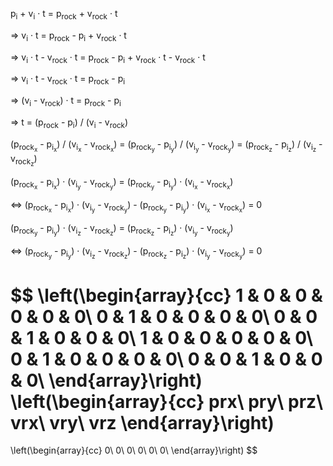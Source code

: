 p<sub>i</sub> + v<sub>i</sub> · t = p<sub>rock</sub> + v<sub>rock</sub> · t

=> v<sub>i</sub> · t = p<sub>rock</sub> - p<sub>i</sub> + v<sub>rock</sub> · t

=> v<sub>i</sub> · t - v<sub>rock</sub> · t = p<sub>rock</sub> - p<sub>i</sub> + v<sub>rock</sub> · t - v<sub>rock</sub> · t

=> v<sub>i</sub> · t - v<sub>rock</sub> · t = p<sub>rock</sub> - p<sub>i</sub>

=> (v<sub>i</sub> - v<sub>rock</sub>) · t = p<sub>rock</sub> - p<sub>i</sub>

=> t = (p<sub>rock</sub> - p<sub>i</sub>) / (v<sub>i</sub> - v<sub>rock</sub>)

(p<sub>rock<sub>x</sub></sub> - p<sub>i<sub>x</sub></sub>) / (v<sub>i<sub>x</sub></sub> - v<sub>rock<sub>x</sub></sub>) = (p<sub>rock<sub>y</sub></sub> - p<sub>i<sub>y</sub></sub>) / (v<sub>i<sub>y</sub></sub> - v<sub>rock<sub>y</sub></sub>) = (p<sub>rock<sub>z</sub></sub> - p<sub>i<sub>z</sub></sub>) / (v<sub>i<sub>z</sub></sub> - v<sub>rock<sub>z</sub></sub>)

(p<sub>rock<sub>x</sub></sub> - p<sub>i<sub>x</sub></sub>) · (v<sub>i<sub>y</sub></sub> - v<sub>rock<sub>y</sub></sub>) = (p<sub>rock<sub>y</sub></sub> - p<sub>i<sub>y</sub></sub>) · (v<sub>i<sub>x</sub></sub> - v<sub>rock<sub>x</sub></sub>)

<=> (p<sub>rock<sub>x</sub></sub> - p<sub>i<sub>x</sub></sub>) · (v<sub>i<sub>y</sub></sub> - v<sub>rock<sub>y</sub></sub>) - (p<sub>rock<sub>y</sub></sub> - p<sub>i<sub>y</sub></sub>) · (v<sub>i<sub>x</sub></sub> - v<sub>rock<sub>x</sub></sub>) = 0

(p<sub>rock<sub>y</sub></sub> - p<sub>i<sub>y</sub></sub>) · (v<sub>i<sub>z</sub></sub> - v<sub>rock<sub>z</sub></sub>) = (p<sub>rock<sub>z</sub></sub> - p<sub>i<sub>z</sub></sub>) · (v<sub>i<sub>y</sub></sub> - v<sub>rock<sub>y</sub></sub>)

<=> (p<sub>rock<sub>y</sub></sub> - p<sub>i<sub>y</sub></sub>) · (v<sub>i<sub>z</sub></sub> - v<sub>rock<sub>z</sub></sub>) - (p<sub>rock<sub>z</sub></sub> - p<sub>i<sub>z</sub></sub>) · (v<sub>i<sub>y</sub></sub> - v<sub>rock<sub>y</sub></sub>) = 0

$$
\left(\begin{array}{cc}
1 & 0 & 0 & 0 & 0 & 0\\
0 & 1 & 0 & 0 & 0 & 0\\
0 & 0 & 1 & 0 & 0 & 0\\
1 & 0 & 0 & 0 & 0 & 0\\
0 & 1 & 0 & 0 & 0 & 0\\
0 & 0 & 1 & 0 & 0 & 0\\
\end{array}\right)
\left(\begin{array}{cc}
prx\\
pry\\
prz\\
vrx\\
vry\\
vrz
\end{array}\right)
=
\left(\begin{array}{cc}
0\\
0\\
0\\
0\\
0\\
0\\
\end{array}\right)
$$ 